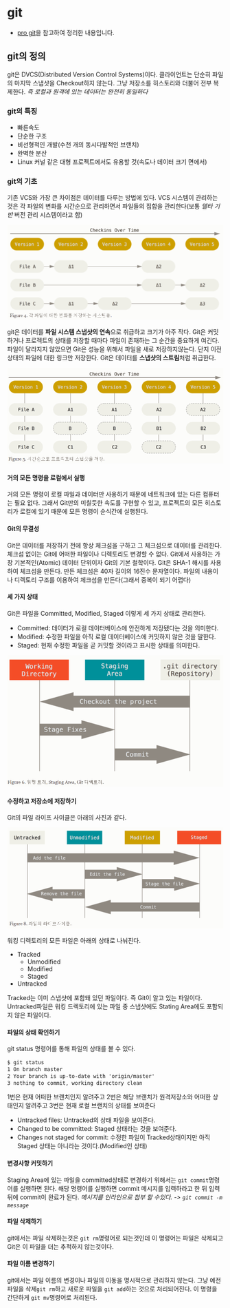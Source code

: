 # git

* [pro git](https://git-scm.com/book/ko/v2)을 참고하여 정리한 내용입니다.

## git의 정의

git은 DVCS(Distributed Version Control Systems)이다. 클라이언트는 단순히 파일의 마지막 스냅샷을 Checkout하지 않는다. 그냥 저장소를 히스토리와 더불어 전부 복제한다. *즉 로컬과 원격에 있는 데이터는 완전히 동일하다*

### git의 특징

* 빠른속도
* 단순한 구조
* 비선형적인 개발(수천 개의 동시다발적인 브랜치)
* 완벽한 분산
* Linux 커널 같은 대형 프로젝트에서도 유용할 것(속도나 데이터 크기 면에서)

### git의 기초

기존 VCS와 가장 큰 차이점은 데이터를 다루는 방법에 있다. VCS 시스템이 관리하는 것은 각 파일의 변화를 시간순으로 관리하면서 파일들의 집합을 관리한다(보통 *델타 기반* 버전 관리 시스템이라고 함)

![how_to_work_VCS](https://github.com/msmasd/TIL/blob/master/document/git/image/how_to_work_VCS.PNG)




git은 데이터를 **파일 시스템 스냅샷의 연속**으로 취급하고 크기가 아주 작다. Git은 커밋하거나 프로젝트의 상태를 저장할 때마다 파일이 존재하는 그 순간을 중요하게 여긴다. 파일이 달라지지 않았으면 Git은 성능을 위해서 파일을 새로 저장하지않는다. 단지 이전 상태의 파일에 대한 링크만 저장한다. Git은 데이터를 **스냅샷의 스트림**처럼 취급한다.

![how_to_work_Git](https://github.com/msmasd/TIL/blob/master/document/git/image/how_to_work_Git.png)

#### 거의 모든 명령을 로컬에서 실행

거의 모든 명령이 로컬 파일과 데이터만 사용하기 때문에 네트워크에 있는 다른 컴퓨터는 필요 없다. 그래서 Git만의 미칠듯한 속도를 구현할 수 있고, 프로젝트의 모든 히스토리가 로컬에 있기 때문에 모든 명령이 순식간에 실행된다.

#### Git의 무결성

Git은 데이터를 저장하기 전에 항상 체크섬을 구하고 그 체크섬으로 데이터를 관리한다. 체크섬 없이는 Git에 어떠한 파일이나 디렉토리도 변경할 수 없다. Git에서 사용하는 가장 기본적인(Atomic) 데이터 단위이자 Git의 기본 철학이다.
Git은 SHA-1 해시를 사용하여 체크섬을 만든다. 만든 체크섬은 40자 길이의 16진수 문자열이다. 파일의 내용이나 디렉토리 구조를 이용하여 체크섬을 만든다(그래서 중복이 되기 어렵다)

#### 세 가지 상태

Git은 파일을 Committed, Modified, Staged 이렇게 세 가지 상태로 관리한다.
* Committed: 데이터가 로컬 데이터베이스에 안전하게 저장됐다는 것을 의미한다.
* Modified: 수정한 파일을 아직 로컬 데이터베이스에 커밋하지 않은 것을 말한다.
* Staged: 현재 수정한 파일을 곧 커밋할 것이라고 표시한 상태를 의미한다.

![Git_Three_State](https://github.com/msmasd/TIL/blob/master/document/git/image/Git_Three_State.png)

#### 수정하고 저장소에 저장하기

Git의 파일 라이프 사이클은 아래의 사진과 같다.

![The_lifecycle_of_the_status_of_your_files](https://github.com/msmasd/TIL/blob/master/document/git/image/The_lifecycle_of_the_status_of_your_files.png)

워킹 디렉토리의 모든 파일은 아래의 상태로 나눠진다.
* Tracked
  * Unmodified
  * Modified
  * Staged
* Untracked

Tracked는 이미 스냅샷에 포함돼 있던 파일이다. 즉 Git이 알고 있는 파일이다.
Untracked파일은 워킹 드렉토리에 있는 파일 중 스냅샷에도 Stating Area에도 포함되지 않은 파일이다.

#### 파일의 상태 확인하기

git status 명령어를 통해 파일의 상태를 볼 수 있다.

```console
$ git status
1 On branch master
2 Your branch is up-to-date with 'origin/master'
3 nothing to commit, working directory clean
```
1번은 현재 어떠한 브랜치인지 알려주고
2번은 해당 브랜치가 원격저장소와 어떠한 상태인지 알려주고
3번은 현재 로컬 브랜치의 상태를 보여준다
* Untracked files: Untracked의 상태 파일을 보여준다.
* Changed to be committed: Staged 상태라는 것을 보여준다.
* Changes not staged for commit: 수정한 파일이 Tracked상태이지만 아직 Staged 상태는 아니라는 것이다.(Modified인 상태)

#### 변경사항 커밋하기

Staging Area에 있는 파일을 committed상태로 변경하기 위해서는 ```git commit```명령어를 실행하면 된다. 해당 명령어를 실행하면 commit 메시지를 입력하라고 한 뒤 입력뒤에 commit이 완료가 된다. *메시지를 인라인으로 첨부 할 수있다. -> ```git commit -m message```*


#### 파일 삭제하기

git에서는 파일 삭제하는것은 ```git rm```명령어로 되는것인데 이 명령어는 파일은 삭제되고 Git은 이 파일을 더는 추적하지 않는것이다.


#### 파일 이름 변경하기

git에서는 파일 이름의 변경이나 파일의 이동을 명시적으로 관리하지 않는다. 그냥 예전 파일을 삭제```git rm```하고 새로운 파일을 ```git add```하는 것으로 처리되어진다. 이 명령을 간단하게 ```git mv```명령어로 처리된다.